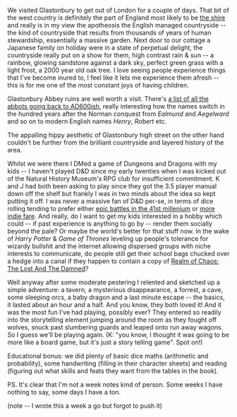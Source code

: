 
We visited Glastonbury to get out of London for a couple of days. That bit of the west country is definitely the part of England most likely to be [the shire](https://en.wikipedia.org/wiki/Shire_(Middle-earth)) and really is in my view the apotheosis the English managed countryside -- the kind of countryside that results from thousands of years of human stewardship, essentially a massive garden. Next door to our cottage a Japanese family on holiday were in a state of perpetual delight, the countryside really put on a show for them, high contrast rain & sun -- a rainbow, glowing sandstone against a dark sky, perfect green grass with a light frost, a 2000 year old oak tree. I love seeing people experience things that I've become inured to, I feel like it lets me experience them afresh -- this is for me one of the most constant joys of having children.

Glastonbury Abbey ruins are well worth a visit. There's [a list of all the abbots going back to AD600ish](https://www.glastonburyabbey.com/abbots.php), really interesting how the names switch in the hundred years after the Norman conquest from _Ealmund_ and _Aegelward_ and so on to modern English names _Henry_, _Robert_ etc.

The appalling hippy aesthetic of Glastonbury high street on the other hand couldn't be further from the brilliant countryside and layered history of the area.

Whilst we were there I DMed a game of Dungeons and Dragons with my kids -- I haven't played D&D since my early twenties when I was kicked out of the Natural History Museum's RPG club for insufficient commitment. K and J had both been asking to play since they got the 3.5 player manual down off the shelf but frankly I was in two minds about the idea so kept putting it off. I was never a massive fan of D&D per-se, in terms of dice rolling tending to prefer either [epic battles in the 41st millenium](https://boardgamegeek.com/boardgame/4001/space-marine) or [more indie fare](https://en.wikipedia.org/wiki/Dogs_in_the_Vineyard). And really, do I want to get my kids interested in a hobby which could -- if past experience is anything to go by -- render them socially beyond the pale? Or maybe the world's better for that stuff now. In the wake of _Harry Potter_ & _Game of Thrones_ leveling up people's tolerance for wizardy bullshit and the internet allowing dispersed groups with niche interests to communicate, do people still get their school bags chucked over a hedge into a canal if they happen to contain a copy of [Realm of Chaos: The Lost And The Damned](http://wh40k.lexicanum.com/wiki/File:Realms_of_Chaos_The_Lost_and_the_Damned_FCover.jpg)? 

Well anyway after some moderate pestering I relented and sketched up a simple adventure: a tavern, a mysterious disappearance, a forrest, a cave, some sleeping orcs, a baby dragon and a last minute escape -- the basics, it lasted about an hour and a half. And you know, they both loved it! And it was the most fun I've had playing, possibly ever? They entered so readily into the storytelling element jumping around the room as they fought off wolves, snuck past slumbering guards and leaped onto run away wagons. So I guess we'll be playing again. (K: "you know, I thought it was going to be more like a board game, but it's just a story telling game". Spot on!)

Educational bonus: we did plenty of basic dice maths (arithmetic and probability), some handwriting (filling in their character sheets) and reading (figuring out what skills and feats they want from the tables in the book).

PS. It's clear that I'm not a week notes kind of person. Some weeks I have nothing to say, some days I have a ton.

(note -- I wrote this a week a go but forgot to push it)